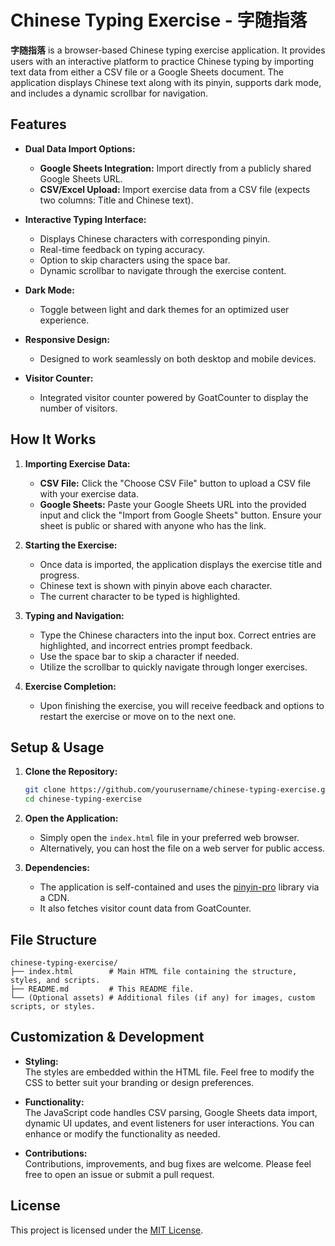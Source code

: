 # Chinese Typing Exercise - 字随指落

**字随指落** is a browser-based Chinese typing exercise application. It provides users with an interactive platform to practice Chinese typing by importing text data from either a CSV file or a Google Sheets document. The application displays Chinese text along with its pinyin, supports dark mode, and includes a dynamic scrollbar for navigation.

## Features

- **Dual Data Import Options:**
  - **Google Sheets Integration:** Import directly from a publicly shared Google Sheets URL.
  - **CSV/Excel Upload:** Import exercise data from a CSV file (expects two columns: Title and Chinese text).

- **Interactive Typing Interface:**  
  - Displays Chinese characters with corresponding pinyin.
  - Real-time feedback on typing accuracy.
  - Option to skip characters using the space bar.
  - Dynamic scrollbar to navigate through the exercise content.

- **Dark Mode:**  
  - Toggle between light and dark themes for an optimized user experience.

- **Responsive Design:**  
  - Designed to work seamlessly on both desktop and mobile devices.

- **Visitor Counter:**  
  - Integrated visitor counter powered by GoatCounter to display the number of visitors.

## How It Works

1. **Importing Exercise Data:**
   - **CSV File:** Click the "Choose CSV File" button to upload a CSV file with your exercise data.
   - **Google Sheets:** Paste your Google Sheets URL into the provided input and click the "Import from Google Sheets" button. Ensure your sheet is public or shared with anyone who has the link.
   
2. **Starting the Exercise:**
   - Once data is imported, the application displays the exercise title and progress.
   - Chinese text is shown with pinyin above each character.
   - The current character to be typed is highlighted.
   
3. **Typing and Navigation:**
   - Type the Chinese characters into the input box. Correct entries are highlighted, and incorrect entries prompt feedback.
   - Use the space bar to skip a character if needed.
   - Utilize the scrollbar to quickly navigate through longer exercises.
   
4. **Exercise Completion:**
   - Upon finishing the exercise, you will receive feedback and options to restart the exercise or move on to the next one.

## Setup & Usage

1. **Clone the Repository:**

   ```bash
   git clone https://github.com/yourusername/chinese-typing-exercise.git
   cd chinese-typing-exercise
   ```

2. **Open the Application:**
   - Simply open the `index.html` file in your preferred web browser.
   - Alternatively, you can host the file on a web server for public access.

3. **Dependencies:**
   - The application is self-contained and uses the [pinyin-pro](https://github.com/mozillazg/pinyin-pro) library via a CDN.
   - It also fetches visitor count data from GoatCounter.

## File Structure

```
chinese-typing-exercise/
├── index.html        # Main HTML file containing the structure, styles, and scripts.
├── README.md         # This README file.
└── (Optional assets) # Additional files (if any) for images, custom scripts, or styles.
```

## Customization & Development

- **Styling:**  
  The styles are embedded within the HTML file. Feel free to modify the CSS to better suit your branding or design preferences.

- **Functionality:**  
  The JavaScript code handles CSV parsing, Google Sheets data import, dynamic UI updates, and event listeners for user interactions. You can enhance or modify the functionality as needed.

- **Contributions:**  
  Contributions, improvements, and bug fixes are welcome. Please feel free to open an issue or submit a pull request.

## License

This project is licensed under the [MIT License](LICENSE).
